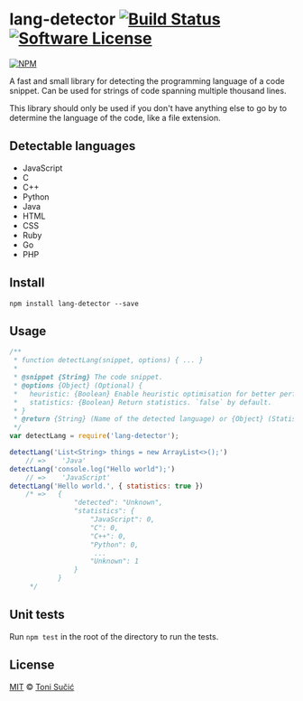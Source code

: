 lang-detector  [![Build Status](https://travis-ci.org/hosein2398/lang-detector.svg?branch=master)](https://travis-ci.org/hosein2398/lang-detector) [![Software License](https://img.shields.io/badge/license-MIT-brightgreen.svg?style=flat)](LICENSE)
=====

[![NPM](https://nodei.co/npm/lang-detector.png?downloads=true&downloadRank=true&stars=true)](https://nodei.co/npm/lang-detector/)

A fast and small library for detecting the programming language of a code snippet. 
Can be used for strings of code spanning multiple thousand lines.

This library should only be used if you don't have anything else to go by to determine the language of the code, like a file extension.

## Detectable languages
* JavaScript
* C
* C++
* Python
* Java
* HTML
* CSS
* Ruby
* Go
* PHP

## Install
```Shell
npm install lang-detector --save
```

## Usage
```JavaScript
/**
 * function detectLang(snippet, options) { ... }
 *
 * @snippet {String} The code snippet.
 * @options {Object} (Optional) {
 *   heuristic: {Boolean} Enable heuristic optimisation for better performance. `true` by default.
 *   statistics: {Boolean} Return statistics. `false` by default.
 * }
 * @return {String} (Name of the detected language) or {Object} (Statistics).
 */
var detectLang = require('lang-detector');

detectLang('List<String> things = new ArrayList<>();')
    // =>    'Java'
detectLang('console.log("Hello world");')
    // =>    'JavaScript'
detectLang('Hello world.', { statistics: true })
    /* =>   {
                "detected": "Unknown",
                "statistics": {
                    "JavaScript": 0,
                    "C": 0,
                    "C++": 0,
                    "Python": 0,
                     ...
                    "Unknown": 1
                }
            } 
     */
```

## Unit tests
Run `npm test` in the root of the directory to run the tests.

## License
<a href="https://tldrlegal.com/license/mit-license" target="_blank">MIT</a> © <a href="https://github.com/ts95/" target="_blank">Toni Sučić</a>